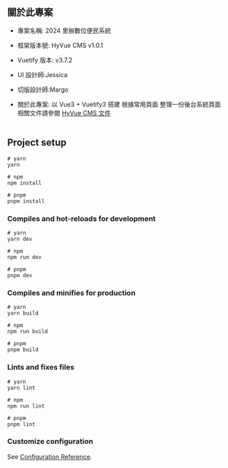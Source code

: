 ## 關於此專案

- 專案名稱: 2024 里辦數位便民系統
- 框架版本號: HyVue CMS v1.0.1
- Vuetify 版本: v3.7.2

- UI 設計師:Jessica
- 切版設計師:Margo
- 關於此專案: 以 Vue3 + Vuetify3 搭建 根據常用頁面 整理一份後台系統頁面
  相關文件請參閱
  [HyVue CMS 文件](https://hywebu00.github.io/HyVue_CMS_doc/#/)
  <br/>
  <br/>

## Project setup

```
# yarn
yarn

# npm
npm install

# pnpm
pnpm install
```

### Compiles and hot-reloads for development

```
# yarn
yarn dev

# npm
npm run dev

# pnpm
pnpm dev
```

### Compiles and minifies for production

```
# yarn
yarn build

# npm
npm run build

# pnpm
pnpm build
```

### Lints and fixes files

```
# yarn
yarn lint

# npm
npm run lint

# pnpm
pnpm lint
```

### Customize configuration

See [Configuration Reference](https://vitejs.dev/config/).

